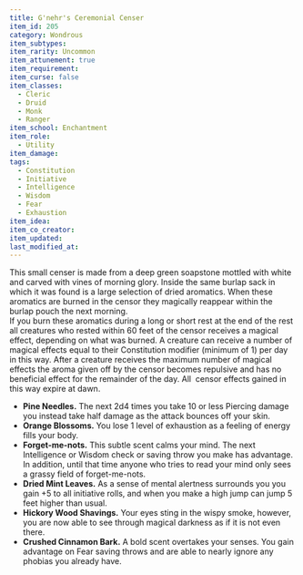 ```yaml
---
title: G'nehr's Ceremonial Censer
item_id: 205
category: Wondrous
item_subtypes: 
item_rarity: Uncommon
item_attunement: true
item_requirement: 
item_curse: false
item_classes: 
  - Cleric
  - Druid
  - Monk
  - Ranger
item_school: Enchantment
item_role: 
  - Utility
item_damage: 
tags:
  - Constitution
  - Initiative
  - Intelligence
  - Wisdom
  - Fear
  - Exhaustion
item_idea: 
item_co_creator: 
item_updated: 
last_modified_at: 
---
```


This small censer is made from a deep green soapstone mottled with white and carved with vines of morning glory. Inside the same burlap sack in which it was found is a large selection of dried aromatics. When these aromatics are burned in the censor they magically reappear within the burlap pouch the next morning.  
If you burn these aromatics during a long or short rest at the end of the rest all creatures who rested within 60 feet of the censor receives a magical effect, depending on what was burned. A creature can receive a number of magical effects equal to their Constitution modifier (minimum of 1) per day in this way. After a creature receives the maximum number of magical effects the aroma given off by the censor becomes repulsive and has no beneficial effect for the remainder of the day. All  censor effects gained in this way expire at dawn.

*   **Pine Needles.** The next 2d4 times you take 10 or less Piercing damage you instead take half damage as the attack bounces off your skin.
*   **Orange Blossoms.** You lose 1 level of exhaustion as a feeling of energy fills your body.
*   **Forget-me-nots.** This subtle scent calms your mind. The next Intelligence or Wisdom check or saving throw you make has advantage. In addition, until that time anyone who tries to read your mind only sees a grassy field of forget-me-nots.
*   **Dried Mint Leaves.** As a sense of mental alertness surrounds you you gain +5 to all initiative rolls, and when you make a high jump can jump 5 feet higher than usual.
*   **Hickory Wood Shavings.** Your eyes sting in the wispy smoke, however, you are now able to see through magical darkness as if it is not even there.
*   **Crushed Cinnamon Bark.** A bold scent overtakes your senses. You gain advantage on Fear saving throws and are able to nearly ignore any phobias you already have.
